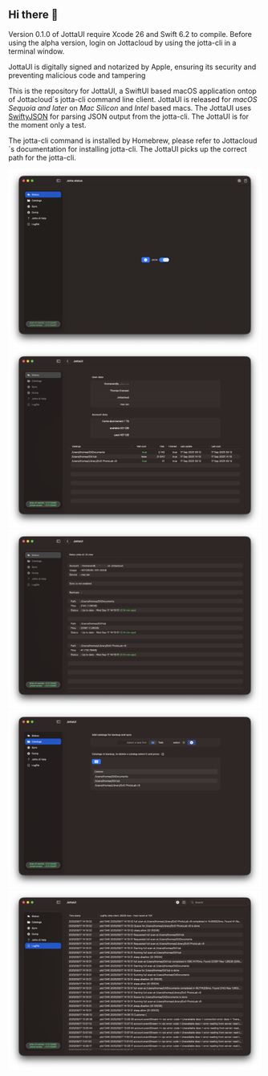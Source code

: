 ## Hi there 👋

Version 0.1.0 of JottaUI require Xcode 26 and Swift 6.2 to compile.  Before using the alpha version, login on Jottacloud by using the jotta-cli in a terminal window. 

JottaUI is digitally signed and notarized by Apple, ensuring its security and preventing malicious code and tampering

This is the repository for JottaUI, a SwiftUI based macOS application ontop of Jottacloud`s jotta-cli command line client. JottaUI is released for *macOS Sequoia and later* on *Mac Silicon* and *Intel* based macs.  The JottaUI uses [SwiftyJSON](https://github.com/SwiftyJSON/SwiftyJSON) for parsing JSON output from the jotta-cli. The JottaUI is for the moment only a test.

The jotta-cli command is installed by Homebrew, please refer to Jottacloud´s documentation for installing jotta-cli. The JottaUI picks up the correct path for the jotta-cli.

![](images/main.png)
![](images/jsonstatus.png)
![](images/status.png)
![](images/catalogs.png)
![](images/logfile.png)

